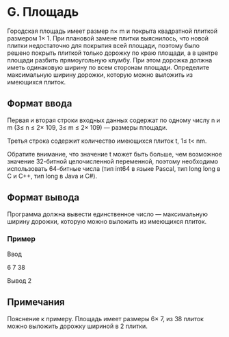 # G. Площадь

Городская площадь имеет размер n× m и покрыта квадратной плиткой размером 1× 1. При плановой замене плитки выяснилось, что новой плитки недостаточно для покрытия всей площади, поэтому было решено покрыть плиткой только дорожку по краю площади, а в центре площади разбить прямоугольную клумбу. При этом дорожка должна иметь одинаковую ширину по всем сторонам площади. Определите максимальную ширину дорожки, которую можно выложить из имеющихся плиток.

## Формат ввода

Первая и вторая строки входных данных содержат по одному числу n и m (3≤ n ≤ 2× 109, 3≤ m ≤ 2× 109) — размеры площади.

Третья строка содержит количество имеющихся плиток t, 1≤ t< nm.

Обратите внимание, что значение t может быть больше, чем возможное значение 32-битной целочисленной переменной, поэтому необходимо использовать 64-битные числа (тип int64 в языке Pascal, тип long long в C и C++, тип long в Java и C#).

## Формат вывода

Программа должна вывести единственное число — максимальную ширину дорожки, которую можно выложить из имеющихся плиток.

### Пример

Ввод

6
7
38

Вывод
2

## Примечания

Пояснение к примеру. Площадь имеет размеры 6× 7, из 38 плиток можно выложить дорожку шириной в 2 плитки.
